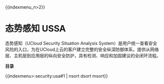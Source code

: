 {{indexmenu_n>2}}

# 态势感知 USSA

态势感知（UCloud Security Situation Analysis
System）是用户统一查看安全风险的入口，为在UCloud上云的客户建立完整的安全纵深防御体系，提供从网络层、主机层到应用层的纵向安全防护，具有检测、响应和加固建议的全闭环流程。

**目录**

{{indexmenu>:security:usa#1 | nsort dsort msort}} 
